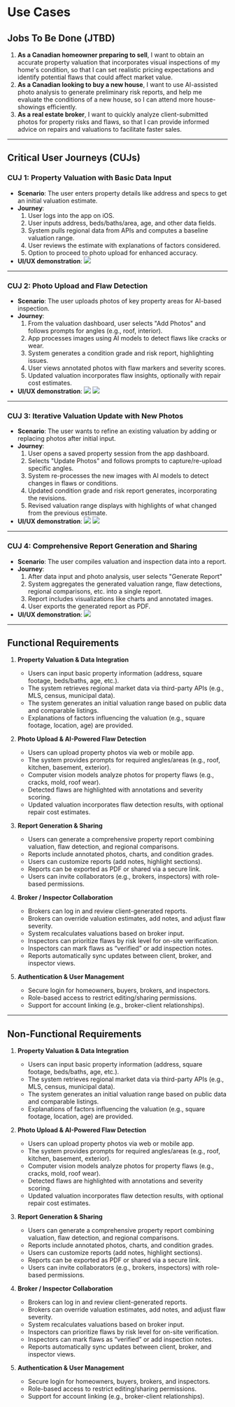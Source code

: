# Use Cases

## Jobs To Be Done (JTBD)

1. **As a Canadian homeowner preparing to sell**, I want to obtain an accurate property valuation that incorporates visual inspections of my home's condition, so that I can set realistic pricing expectations and identify potential flaws that could affect market value.  
2. **As a Canadian looking to buy a new house**, I want to use AI-assisted photo analysis to generate preliminary risk reports, and help me evaluate the conditions of a new house, so I can attend more house-showings efficiently.  
3. **As a real estate broker**, I want to quickly analyze client-submitted photos for property risks and flaws, so that I can provide informed advice on repairs and valuations to facilitate faster sales.

---

## Critical User Journeys (CUJs)

### CUJ 1: Property Valuation with Basic Data Input  
- **Scenario**: The user enters property details like address and specs to get an initial valuation estimate.  
- **Journey**:  
  1. User logs into the app on iOS.  
  2. User inputs address, beds/baths/area, age, and other data fields.  
  3. System pulls regional data from APIs and computes a baseline valuation range.  
  4. User reviews the estimate with explanations of factors considered.
  5. Option to proceed to photo upload for enhanced accuracy.
- **UI/UX demonstration**:
![](./cuj_input.jpg)

---

### CUJ 2: Photo Upload and Flaw Detection  
- **Scenario**: The user uploads photos of key property areas for AI-based inspection.  
- **Journey**:  
  1. From the valuation dashboard, user selects "Add Photos" and follows prompts for angles (e.g., roof, interior).  
  2. App processes images using AI models to detect flaws like cracks or wear.  
  3. System generates a condition grade and risk report, highlighting issues.  
  4. User views annotated photos with flaw markers and severity scores.  
  5. Updated valuation incorporates flaw insights, optionally with repair cost estimates.  
- **UI/UX demonstration**:
![](./cuj_photo.jpg)
![](./cuj_assess.jpg)

---

### CUJ 3: Iterative Valuation Update with New Photos
- **Scenario**: The user wants to refine an existing valuation by adding or replacing photos after initial input.
- **Journey**:
   1. User opens a saved property session from the app dashboard.
   2. Selects "Update Photos" and follows prompts to capture/re-upload specific angles.
   3. System re-processes the new images with AI models to detect changes in flaws or conditions.
   4. Updated condition grade and risk report generates, incorporating the revisions.
   5. Revised valuation range displays with highlights of what changed from the previous estimate.
- **UI/UX demonstration**:
![](./cuj_dashboard.jpg)
![](./cuj_update.jpg)

---

### CUJ 4: Comprehensive Report Generation and Sharing  
- **Scenario**: The user compiles valuation and inspection data into a report.  
- **Journey**:  
  1. After data input and photo analysis, user selects "Generate Report"
  2. System aggregates the generated valuation range, flaw detections, regional comparisons, etc. into a single report.
  3. Report includes visualizations like charts and annotated images. 
  4. User exports the generated report as PDF.
- **UI/UX demonstration**:
![](./cuj_assess.jpg)

---



## Functional Requirements

1. **Property Valuation & Data Integration**
   - Users can input basic property information (address, square footage, beds/baths, age, etc.).
   - The system retrieves regional market data via third-party APIs (e.g., MLS, census, municipal data).
   - The system generates an initial valuation range based on public data and comparable listings.
   - Explanations of factors influencing the valuation (e.g., square footage, location, age) are provided.
     
2. **Photo Upload & AI-Powered Flaw Detection**
   - Users can upload property photos via web or mobile app.
   - The system provides prompts for required angles/areas (e.g., roof, kitchen, basement, exterior).
   - Computer vision models analyze photos for property flaws (e.g., cracks, mold, roof wear).
   - Detected flaws are highlighted with annotations and severity scoring.
   - Updated valuation incorporates flaw detection results, with optional repair cost estimates.

3. **Report Generation & Sharing**
   - Users can generate a comprehensive property report combining valuation, flaw detection, and regional comparisons.
   - Reports include annotated photos, charts, and condition grades.
   - Users can customize reports (add notes, highlight sections).
   - Reports can be exported as PDF or shared via a secure link.
   - Users can invite collaborators (e.g., brokers, inspectors) with role-based permissions.

4. **Broker / Inspector Collaboration**
   - Brokers can log in and review client-generated reports.
   - Brokers can override valuation estimates, add notes, and adjust flaw severity.
   - System recalculates valuations based on broker input.
   - Inspectors can prioritize flaws by risk level for on-site verification.
   - Inspectors can mark flaws as “verified” or add inspection notes.
   - Reports automatically sync updates between client, broker, and inspector views.
     
5. **Authentication & User Management**
   - Secure login for homeowners, buyers, brokers, and inspectors.
   - Role-based access to restrict editing/sharing permissions.
   - Support for account linking (e.g., broker-client relationships).

---

## Non-Functional Requirements

1. **Property Valuation & Data Integration**
   - Users can input basic property information (address, square footage, beds/baths, age, etc.).
   - The system retrieves regional market data via third-party APIs (e.g., MLS, census, municipal data).
   - The system generates an initial valuation range based on public data and comparable listings.
   - Explanations of factors influencing the valuation (e.g., square footage, location, age) are provided.
     
2. **Photo Upload & AI-Powered Flaw Detection**
   - Users can upload property photos via web or mobile app.
   - The system provides prompts for required angles/areas (e.g., roof, kitchen, basement, exterior).
   - Computer vision models analyze photos for property flaws (e.g., cracks, mold, roof wear).
   - Detected flaws are highlighted with annotations and severity scoring.
   - Updated valuation incorporates flaw detection results, with optional repair cost estimates.

3. **Report Generation & Sharing**
   - Users can generate a comprehensive property report combining valuation, flaw detection, and regional comparisons.
   - Reports include annotated photos, charts, and condition grades.
   - Users can customize reports (add notes, highlight sections).
   - Reports can be exported as PDF or shared via a secure link.
   - Users can invite collaborators (e.g., brokers, inspectors) with role-based permissions.

4. **Broker / Inspector Collaboration**
   - Brokers can log in and review client-generated reports.
   - Brokers can override valuation estimates, add notes, and adjust flaw severity.
   - System recalculates valuations based on broker input.
   - Inspectors can prioritize flaws by risk level for on-site verification.
   - Inspectors can mark flaws as “verified” or add inspection notes.
   - Reports automatically sync updates between client, broker, and inspector views.
     
5. **Authentication & User Management**
   - Secure login for homeowners, buyers, brokers, and inspectors.
   - Role-based access to restrict editing/sharing permissions.
   - Support for account linking (e.g., broker-client relationships).
